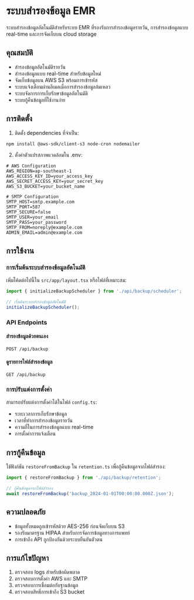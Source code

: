 # ระบบสำรองข้อมูล EMR

ระบบสำรองข้อมูลอัตโนมัติสำหรับระบบ EMR ที่รองรับการสำรองข้อมูลรายวัน, การสำรองข้อมูลแบบ real-time และการจัดเก็บบน cloud storage

## คุณสมบัติ

- สำรองข้อมูลอัตโนมัติรายวัน
- สำรองข้อมูลแบบ real-time สำหรับข้อมูลใหม่
- จัดเก็บข้อมูลบน AWS S3 พร้อมการเข้ารหัส
- ระบบแจ้งเตือนผ่านอีเมลเมื่อการสำรองข้อมูลล้มเหลว
- ระบบจัดการการเก็บรักษาข้อมูลอัตโนมัติ
- ระบบกู้คืนข้อมูลที่ใช้งานง่าย

## การติดตั้ง

1. ติดตั้ง dependencies ที่จำเป็น:
```bash
npm install @aws-sdk/client-s3 node-cron nodemailer
```

2. ตั้งค่าตัวแปรสภาพแวดล้อมใน .env:
```env
# AWS Configuration
AWS_REGION=ap-southeast-1
AWS_ACCESS_KEY_ID=your_access_key
AWS_SECRET_ACCESS_KEY=your_secret_key
AWS_S3_BUCKET=your_bucket_name

# SMTP Configuration
SMTP_HOST=smtp.example.com
SMTP_PORT=587
SMTP_SECURE=false
SMTP_USER=your_email
SMTP_PASS=your_password
SMTP_FROM=noreply@example.com
ADMIN_EMAIL=admin@example.com
```

## การใช้งาน

### การเริ่มต้นระบบสำรองข้อมูลอัตโนมัติ

เพิ่มโค้ดต่อไปนี้ใน `src/app/layout.tsx` หรือไฟล์ที่เหมาะสม:

```typescript
import { initializeBackupScheduler } from './api/backup/scheduler';

// เริ่มต้นระบบสำรองข้อมูลอัตโนมัติ
initializeBackupScheduler();
```

### API Endpoints

#### สำรองข้อมูลด้วยตนเอง
```http
POST /api/backup
```

#### ดูรายการไฟล์สำรองข้อมูล
```http
GET /api/backup
```

### การปรับแต่งการตั้งค่า

สามารถปรับแต่งการตั้งค่าได้ในไฟล์ `config.ts`:
- ระยะเวลาการเก็บรักษาข้อมูล
- เวลาที่ทำการสำรองข้อมูลรายวัน
- ความถี่ในการสำรองข้อมูลแบบ real-time
- การตั้งค่าการแจ้งเตือน

## การกู้คืนข้อมูล

ใช้ฟังก์ชัน `restoreFromBackup` ใน `retention.ts` เพื่อกู้คืนข้อมูลจากไฟล์สำรอง:

```typescript
import { restoreFromBackup } from './api/backup/retention';

// กู้คืนข้อมูลจากไฟล์สำรอง
await restoreFromBackup('backup_2024-01-01T00:00:00.000Z.json');
```

## ความปลอดภัย

- ข้อมูลทั้งหมดถูกเข้ารหัสด้วย AES-256 ก่อนจัดเก็บบน S3
- รองรับมาตรฐาน HIPAA สำหรับการจัดการข้อมูลทางการแพทย์
- การเข้าถึง API ถูกป้องกันด้วยระบบยืนยันตัวตน

## การแก้ไขปัญหา

1. ตรวจสอบ logs สำหรับข้อผิดพลาด
2. ตรวจสอบการตั้งค่า AWS และ SMTP
3. ตรวจสอบการเชื่อมต่อกับฐานข้อมูล
4. ตรวจสอบสิทธิ์การเข้าถึง S3 bucket
